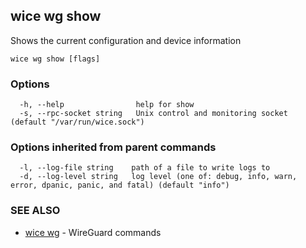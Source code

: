 ## wice wg show

Shows the current configuration and device information

```
wice wg show [flags]
```

### Options

```
  -h, --help                help for show
  -s, --rpc-socket string   Unix control and monitoring socket (default "/var/run/wice.sock")
```

### Options inherited from parent commands

```
  -l, --log-file string    path of a file to write logs to
  -d, --log-level string   log level (one of: debug, info, warn, error, dpanic, panic, and fatal) (default "info")
```

### SEE ALSO

* [wice wg](wice_wg.md)	 - WireGuard commands

